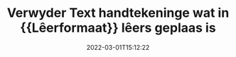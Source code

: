 ---
############################# Static ############################
layout: "auto-gen-signature"
date: 2022-03-01T15:12:22
draft: false
operation: Delete
signaturetype: Text
fileformat: Rtf
productName: .NET
lang: af
productCode: net
otherformats: pdf doc docx docm dot dotm dotx odt ott rtf xls xlsx xlsm xlsb csv ods ots xltx xltm ppt pptx pps ppsx odp otp potx potm pptm ppsm
breadcrumb: Put Text signature on Rtf for C#

############################# Head ############################
head_title: "Vee Text handtekeninge van Rtf lêers uit via C#"
head_description: "Die uitvee van spesifieke Text handtekeninge van getekende {{Lêerformaat}} dokumente kan maklik uitgevoer word met kort .NET kode."

############################# Header ############################
title: "Verwyder Text handtekeninge wat in {{Lêerformaat}} lêers geplaas is"
description: "Vee verskeie Text handtekeninge uit {{Lêerformaat}} dokumente uit. Die verwydering van Text handtekeninge vereis eenvoudige C# kode."
bg_image: "https://cms.admin.containerize.com/templates/aspose/App_Themes/V3/images/bg/header1.png"
bg_overlay: false
button:
    enable: true

############################# SubMenu ############################
submenu:
    enable: true

    left:
        img_alt: "GroupDocs.Signature for .NET"
        image: "https://cms.admin.containerize.com/templates/groupdocs/images/product-logos/90x90-noborder/groupdocs-signature-net.png"
        product: "GroupDocs.Signature"
        platform: ".NET"



############################# About ############################
about:
    enable: true
    title: "Kry inligting oor GroupDocs.Signature for .NET API-kenmerke"
    content: |
        [GroupDocs.Signature for .NET](https://products.groupdocs.com/signature/net/) API bied baie maniere om jou dokumente te verwerk deur elektroniese handtekeninge te gebruik. Digitale handtekeninge soos tekste, beelde, digitale sertifikate, strepieskodes, QR-kodes, seëls of metadata is beskikbaar. Kliënte het die moontlikheid om digitale handtekeninge by PDF's, MS Word-dokumente, MS Excel-werkboeke, MS PowerPoint-aanbiedings, Adobe Photoshop-lêers en verskeie beeldformate by te voeg, uit te vee, op te dateer, te verifieer of te soek. 'n Groot aantal nuttige kenmerke en instellings word verskaf.
    

############################# Steps ############################
steps:
    enable: true
    title_left: "Hoe om Text-handtekeninge uit jou {{Lêerformaat}}-dokument te verwyder"
    content_left: |
        [GroupDocs.Signature for .NET](https://products.groupdocs.com/signature/net/) bied nuttige kenmerk vir die skoonmaak van {{Lêerformaat}} dokumente van Text handtekeninge met 'n paar reëls kode.
        
        * Eerstens, instansieer Handtekening-objek wat deurgaanpad na jou dokument as 'n konstruktor parameter.
        * Skep dan 'n toepaslike handtekeningvoorwerp en stel sy unieke identifiseerder op.
        * Daarna, roep Verwyder metode deur handtekeningvoorwerp wat uitgevee moet word.
        * Laastens, die resultate van die proses.

    title_right: "Stelselvereistes"
    content_right: |
        GroupDocs.Signature for .NET word op alle groot platforms en bedryfstelsels ondersteun. Voordat u die kode hieronder uitvoer, maak asseblief seker dat u die volgende voorvereistes op u stelsel geïnstalleer het.

        * Bedryfstelsels: Microsoft Windows, Linux, MacOS
        * Ontwikkelingsomgewings: Microsoft Visual Studio, Xamarin, MonoDevelop
        * Frameworks: .NET Framework, .NET Standard, .NET Core, Mono
        * Laai die nuutste weergawe van GroupDocs.Signature for .NET af vanaf [Nuget](https://www.nuget.org/packages/groupdocs.signature)
         
    code: |
        ```csharp    
                
        // Set up input Rtf file
        string filePath = "input.rtf";

        // Instantiate Signature for input file
        using (GroupDocs.Signature.Signature signature = new GroupDocs.Signature.Signature(filePath))
        {
                // Id of signature which is supposed to be deleted
                // such Id may be obtained as result of search operation
                string id = "ff988ab1-7403-4c8d-8db7-f2a56b9f8530";

                // provide signature features to delete
                // set up particular signature id
                TextSignature signatureToDelete = new TextSignature(id);

                // delete signature
                bool deleteResult = signature.Delete(signatureToDelete);

                // process deletion result
                if (deleteResult)
                {
                    Console.WriteLine("Signature was deleted successfully!");
                }
        }
        ```

############################# Demos ############################
demos:
    enable: true
    title: "Ondertekening met Text handtekeninge Live Demo"
    content: |
       Voeg nou verskeie elektroniese handtekeninge by die Rtf-lêer deur die [GroupDocs.Signature-toepassing](https://products.groupdocs.app/signature/family) webwerf te besoek.          

############################# More Formats ############################
more_formats:
    enable: true
    title: "Vee jou Text handtekeninge uit met C#"
    content: |
        "Skraping van e-handtekeninge wat by verskeie dokumentformate gevoeg is. Verwyder handtekeninge vinnig sonder ekstra kode."
    format: 
       
       
back_to_top:
    enable: true
---